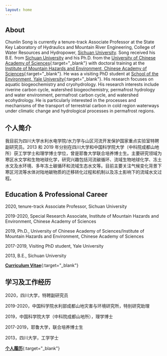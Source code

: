 ```yaml
---
layout: home
---
```


## About

Chunlin Song is currently a tenure-track Associate Professor at the State Key Laboratory of Hydraulics and Mountain River Engineering, College of Water Resources and Hydropower, [Sichuan University](http://en.scu.edu.cn/). Song received his B.E. from [Sichuan University](http://en.scu.edu.cn/) and his Ph.D. from the [University of Chinese Academy of Sciences](http://english.ucas.ac.cn/){:target="_blank"} with doctoral training at the [Institute of Mountain Hazards and Environment, Chinese Academy of Sciences](http://english.imde.cas.cn/){:target="_blank"}. He was a visiting PhD student at [School of the Environment, Yale University](https://environment.yale.edu/){:target="_blank"}. His research focuses on aquatic biogeochemistry and cryohydrology. His research interests include riverine carbon cycle, watershed biogeochemistry, permafrost hydrology and water environment, permafrost carbon cycle, and watershed ecohydrology. He is particularly interested in the processes and mechanisms of the transport of terrestrial carbon in cold region waterways under climatic change and hydrological processes in permafrost regions.

## 个人简介

我目前为四川大学水利水电学院/水力学与山区河流开发保护国家重点实验室特聘副研究员。2013 和 2019 年分别在四川大学和中国科学院大学（中科院成都山地所）获工学学士和理学博士学位，曾是耶鲁大学联合培养博士生。主要研究领域为寒区水文学和生物地球化学，研究兴趣包括河流碳循环、流域生物地球化学、冻土水文及水环境、多年冻土碳循环和流域生态水文等。目前主要关注气候变化背景下寒区河流等水体对陆地碳物质的迁移转化过程和机制以及冻土影响下的流域水文过程。

## Education & Professional Career

2020, tenure-track Associate Professor, Sichuan University

2019-2020, Special Research Associate, Institute of Mountain Hazards and Environment, Chinese Academy of Sciences

2019, Ph.D., University of Chinese Academy of Sciences/Institute of Mountain Hazards and Environment, Chinese Academy of Sciences

2017-2019, Visiting PhD student, Yale University

2013, B.E., Sichuan University

[**Curriculum Vitae**](https://songchunlin.net/files/others/songchunlin_cv.pdf){:target="_blank"}

## 学习及工作经历

2020，四川大学，特聘副研究员

2019-2020，中国科学院水利部成都山地灾害与环境研究所，特别研究助理

2019，中国科学院大学（中科院成都山地所），理学博士

2017-2019，耶鲁大学，联合培养博士生

2013，四川大学，工学学士

[**个人履历**](http://cwrh.scu.edu.cn/index/teachershow-80-148-324-1.html){:target="_blank"}
